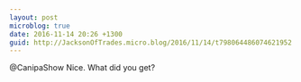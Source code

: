```yaml
---
layout: post
microblog: true
date: 2016-11-14 20:26 +1300
guid: http://JacksonOfTrades.micro.blog/2016/11/14/t798064486074621952.html
---
```

@CanipaShow Nice. What did you get?
